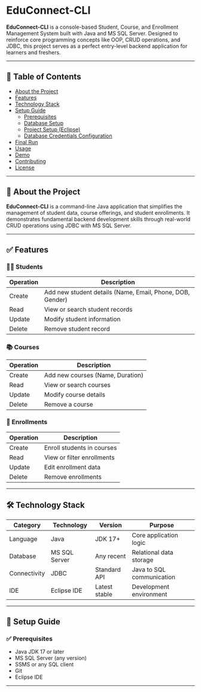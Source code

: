 # EduConnect-CLI

**EduConnect-CLI** is a console-based Student, Course, and Enrollment Management System built with Java and MS SQL Server. Designed to reinforce core programming concepts like OOP, CRUD operations, and JDBC, this project serves as a perfect entry-level backend application for learners and freshers.

---

## 📑 Table of Contents

- [About the Project](#about-the-project)
- [Features](#features)
- [Technology Stack](#technology-stack)
- [Setup Guide](#setup-guide)
  - [Prerequisites](#prerequisites)
  - [Database Setup](#database-setup)
  - [Project Setup (Eclipse)](#project-setup-eclipse)
  - [Database Credentials Configuration](#database-credentials-configuration)
- [Final Run](#final-run)
- [Usage](#usage)
- [Demo](#demo)
- [Contributing](#contributing)
- [License](#license)

---

## 📘 About the Project

**EduConnect-CLI** is a command-line Java application that simplifies the management of student data, course offerings, and student enrollments. It demonstrates fundamental backend development skills through real-world CRUD operations using JDBC with MS SQL Server.

---

## ✅ Features

### 👨‍🎓 Students

| Operation | Description |
|----------|-------------|
| Create   | Add new student details (Name, Email, Phone, DOB, Gender) |
| Read     | View or search student records |
| Update   | Modify student information |
| Delete   | Remove student record |

### 📚 Courses

| Operation | Description |
|----------|-------------|
| Create   | Add new courses (Name, Duration) |
| Read     | View or search courses |
| Update   | Modify course details |
| Delete   | Remove a course |

### 📝 Enrollments

| Operation | Description |
|----------|-------------|
| Create   | Enroll students in courses |
| Read     | View or filter enrollments |
| Update   | Edit enrollment data |
| Delete   | Remove enrollments |

---

## 🛠️ Technology Stack

| Category    | Technology       | Version        | Purpose                       |
|-------------|------------------|----------------|-------------------------------|
| Language    | Java             | JDK 17+        | Core application logic        |
| Database    | MS SQL Server    | Any recent     | Relational data storage       |
| Connectivity| JDBC             | Standard API   | Java to SQL communication     |
| IDE         | Eclipse IDE      | Latest stable  | Development environment       |

---

## 🚀 Setup Guide

### ✅ Prerequisites

- Java JDK 17 or later
- MS SQL Server (any version)
- SSMS or any SQL client
- Git
- Eclipse IDE

---


